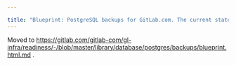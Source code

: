 ```yaml
---

title: "Blueprint: PostgreSQL backups for GitLab.com. The current state and proposed improvements"
---
```








Moved to https://gitlab.com/gitlab-com/gl-infra/readiness/-/blob/master/library/database/postgres/backups/blueprint.html.md .
